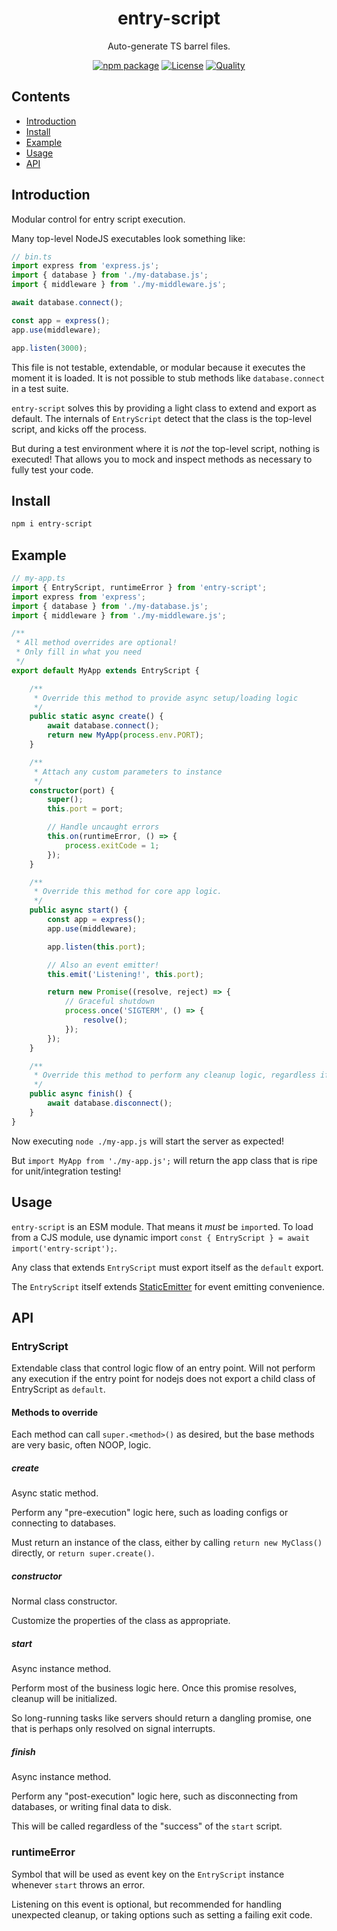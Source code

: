 <div style="text-align:center">

<h1>entry-script</h1>
<p>Auto-generate TS barrel files.</p>

[![npm package](https://badge.fury.io/js/entry-script.svg)](https://www.npmjs.com/package/entry-script)
[![License](https://img.shields.io/github/license/JacobLey/jacobley.svg)](https://github.com/JacobLey/jacobley/blob/main/LICENSE)
[![Quality](https://img.shields.io/npms-io/quality-score/entry-script.svg)](https://www.npmjs.com/package/entry-script)

</div>

## Contents
- [Introduction](#introduction)
- [Install](#install)
- [Example](#example)
- [Usage](#usage)
- [API](#api)

<a name="Introduction"></a>
## Introduction

Modular control for entry script execution.

Many top-level NodeJS executables look something like:

```ts
// bin.ts
import express from 'express.js';
import { database } from './my-database.js';
import { middleware } from './my-middleware.js';

await database.connect();

const app = express();
app.use(middleware);

app.listen(3000);
```

This file is not testable, extendable, or modular because it executes the moment it is loaded. It is not possible to stub methods like `database.connect` in a test suite.

`entry-script` solves this by providing a light class to extend and export as default. The internals of `EntryScript` detect that the class is the top-level script, and kicks off the process.

But during a test environment where it is _not_ the top-level script, nothing is executed! That allows you to mock and inspect methods as necessary to fully test your code.

<a name="Install"></a>
## Install

```sh
npm i entry-script
```

<a name="Example"></a>
## Example

```ts
// my-app.ts
import { EntryScript, runtimeError } from 'entry-script';
import express from 'express';
import { database } from './my-database.js';
import { middleware } from './my-middleware.js';

/**
 * All method overrides are optional!
 * Only fill in what you need
 */
export default MyApp extends EntryScript {

    /**
     * Override this method to provide async setup/loading logic
     */
    public static async create() {
        await database.connect();
        return new MyApp(process.env.PORT);
    }

    /**
     * Attach any custom parameters to instance
     */
    constructor(port) {
        super();
        this.port = port;

        // Handle uncaught errors
        this.on(runtimeError, () => {
            process.exitCode = 1;
        });
    }

    /**
     * Override this method for core app logic.
     */
    public async start() {
        const app = express();
        app.use(middleware);

        app.listen(this.port);

        // Also an event emitter!
        this.emit('Listening!', this.port);

        return new Promise((resolve, reject) => {
            // Graceful shutdown
            process.once('SIGTERM', () => {
                resolve();
            });
        });
    }

    /**
     * Override this method to perform any cleanup logic, regardless if `start` threw an error.
     */
    public async finish() {
        await database.disconnect();
    }
}
```

Now executing `node ./my-app.js` will start the server as expected!

But `import MyApp from './my-app.js';` will return the app class that is ripe for unit/integration testing!

<a name="usage"></a>
## Usage

`entry-script` is an ESM module. That means it _must_ be `import`ed. To load from a CJS module, use dynamic import `const { EntryScript } = await import('entry-script');`.

Any class that extends `EntryScript` must export itself as the `default` export.

The `EntryScript` itself extends [StaticEmitter](https://www.npmjs.com/package/static-emitter) for event emitting convenience.

<a name="api"></a>
## API

### EntryScript

Extendable class that control logic flow of an entry point. Will not perform any execution if the entry point for nodejs does not export a child class of EntryScript as `default`.

#### Methods to override

Each method can call `super.<method>()` as desired, but the base methods are very basic, often NOOP, logic.

##### create

Async static method.

Perform any "pre-execution" logic here, such as loading configs or connecting to databases.

Must return an instance of the class, either by calling `return new MyClass()` directly, or `return super.create()`.

##### constructor

Normal class constructor.

Customize the properties of the class as appropriate.

##### start

Async instance method.

Perform most of the business logic here. Once this promise resolves, cleanup will be initialized.

So long-running tasks like servers should return a dangling promise, one that is perhaps only resolved on signal interrupts.

##### finish

Async instance method.

Perform any "post-execution" logic here, such as disconnecting from databases, or writing final data to disk.

This will be called regardless of the "success" of the `start` script.

### runtimeError

Symbol that will be used as event key on the `EntryScript` instance whenever `start` throws an error.

Listening on this event is optional, but recommended for handling unexpected cleanup, or taking options such as setting a failing exit code.
